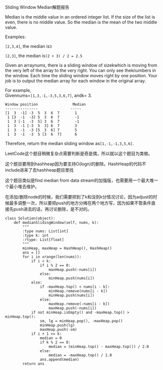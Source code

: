 Sliding Window Median解题报告

Median is the middle value in an ordered integer list. If the size of the list is even, there is no middle value. So the median is the mean of the two middle value.

Examples:

`[2,3,4]`, the median is`3`

`[2,3]`, the median is`(2 + 3) / 2 = 2.5`

Given an arraynums, there is a sliding window of sizekwhich is moving from the very left of the array to the very right. You can only see theknumbers in the window. Each time the sliding window moves right by one position. Your job is to output the median array for each window in the original array.

For example,  
Givennums=`[1,3,-1,-3,5,3,6,7]`, andk= 3.

```
Window position                Median
---------------               -----
[1  3  -1] -3  5  3  6  7       1
 1 [3  -1  -3] 5  3  6  7       -1
 1  3 [-1  -3  5] 3  6  7       -1
 1  3  -1 [-3  5  3] 6  7       3
 1  3  -1  -3 [5  3  6] 7       5
 1  3  -1  -3  5 [3  6  7]      6
```

Therefore, return the median sliding window as`[1,-1,-1,3,5,6]`.

LeetCode这个题目稍微复杂点需要判断是奇是偶，所以就以这个题目为类做。

这个题目要用到hashheap因为要支持O\(logn\)的删除。HashHeap的代码不include进来了去hashheap题目里找

这个题目类似是find median from data stream的加强版，也需要用一个最大堆一个最小堆去维护。

在添加/删除node的时候，我们需要把到了k和没到k分情况讨论，因为adjust的时候最多调整一次，所以要把push的地方分摊在两个地方写，因为如果不管条件直接先push进去的话，再讨论删除，是不对的。

```
class Solution(object):
    def medianSlidingWindow(self, nums, k):
        """
        :type nums: List[int]
        :type k: int
        :rtype: List[float]
        """
        minHeap, maxHeap = HashHeap(), HashHeap()
        ans = []
        for i in xrange(len(nums)):
            if i < k:
                if i % 2 == 0:
                    maxHeap.push(-nums[i])
                else:
                    minHeap.push(nums[i])
            else:
                if -maxHeap.top() < nums[i - k]:
                    minHeap.remove(nums[i - k])
                    minHeap.push(nums[i])
                else:
                    maxHeap.remove(-nums[i - k])
                    maxHeap.push(-nums[i])
            if not minHeap.isEmpty() and -maxHeap.top() > minHeap.top():
                sm, lg = minHeap.pop(), -maxHeap.pop()
                minHeap.push(lg)
                maxHeap.push(-sm)
            if i + 1 >= k:
                median = 0
                if k % 2 == 0:
                    median = (minHeap.top() - maxHeap.top()) / 2.0
                else:
                    median = -maxHeap.top() / 1.0
                ans.append(median)
        return ans
```



